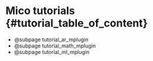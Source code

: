 Mico tutorials {#tutorial_table_of_content}
==========================================================

-   @subpage tutorial_ar_mplugin
-   @subpage tutorial_math_mplugin
-   @subpage tutorial_ml_mplugin